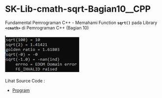 # SK-Lib-cmath-sqrt-Bagian10__CPP
Fundamental Pemrograman C++ - Memahami Function <code><b>sqrt()</b></code> pada Library <code><b>&lt;cmath></b></code> di Pemrograman C++ (Bagian 10)<br><br>
<img src="https://github.com/RizkyKhapidsyah/SK-Lib-cmath-sqrt-Bagian10__CPP/blob/master/SK-Lib-cmath-sqrt-Bagian10__CPP/result/001.PNG"><br><br>
Lihat Source Code : <br>
- <a href="https://github.com/RizkyKhapidsyah/SK-Lib-cmath-sqrt-Bagian10__CPP/blob/master/SK-Lib-cmath-sqrt-Bagian10__CPP/Source.cpp">Program</a>

